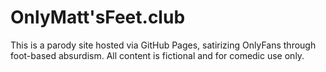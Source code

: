 # OnlyMatt'sFeet.club

This is a parody site hosted via GitHub Pages, satirizing OnlyFans through foot-based absurdism. All content is fictional and for comedic use only.